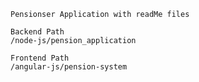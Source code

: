     Pensionser Application with readMe files
    
    Backend Path
    /node-js/pension_application

    Frontend Path
    /angular-js/pension-system

